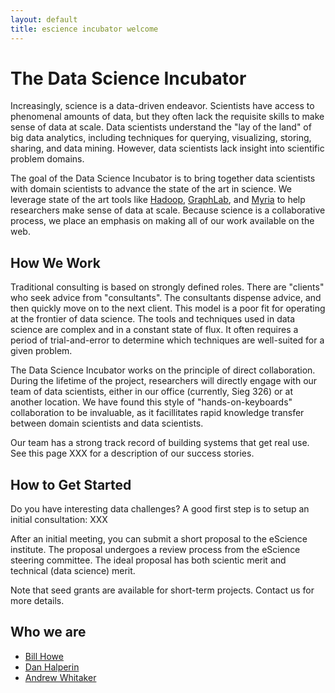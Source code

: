 ```yaml
---
layout: default
title: escience incubator welcome
---
```


# The Data Science Incubator

Increasingly, science is a data-driven endeavor.  Scientists have access to
phenomenal amounts of data, but they often lack the requisite skills to make
sense of data at scale.  Data scientists understand the \"lay of the land\" of
big data analytics, including techniques for querying, visualizing, storing,
sharing, and data mining.  However, data scientists lack insight into 
scientific problem domains.

The goal of the Data Science Incubator is to bring together data scientists with 
domain scientists to advance the state of the art in science.  We leverage state
of the art tools like [Hadoop](http://hadoop.apache.org),
[GraphLab](http://graphlab.org), and [Myria](http://myria-web.appspot.com) to
help researchers make sense of data at scale.  Because science is a
collaborative process, we place an emphasis on making all of our work available
on the web.

## How We Work

Traditional consulting is based on strongly defined roles. There are \"clients\"
who seek advice from \"consultants\".  The consultants dispense advice, and then
quickly move on to the next client.  This model is a poor fit for operating at
the frontier of data science.  The tools and techniques used in data science
are complex and in a constant state of flux.  It often requires a period of
trial-and-error to determine which techniques are well-suited for a given
problem.   

The Data Science Incubator works on the principle of direct collaboration.
During the lifetime of the project, researchers will directly engage with our
team of data scientists, either in our office (currently, Sieg 326) or at
another location.  We have found this style of \"hands-on-keyboards\"
collaboration to be invaluable, as it facillitates rapid knowledge transfer
between domain scientists and data scientists.

Our team has a strong track record of building systems that get real use.  See
this page XXX for a description of our success stories.

## How to Get Started

Do you have interesting data challenges?  A good first step is to setup an
initial consultation: XXX

After an initial meeting, you can submit a short proposal to the eScience
institute. The proposal undergoes a review process from the eScience steering
committee.  The ideal proposal has both scientic merit and technical (data
science) merit.

Note that seed grants are available for short-term projects.  Contact us for
more details.


## Who we are

* [Bill Howe](http://homes.cs.washington.edu/~billhowe/)
* [Dan Halperin](http://homes.cs.washington.edu/~dhalperi/)
* [Andrew Whitaker](http://homes.cs.washington.edu/~whitaker)
